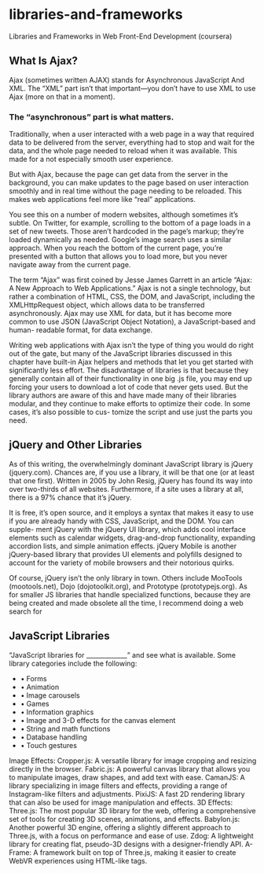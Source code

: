 # libraries-and-frameworks
Libraries and Frameworks in Web Front-End Development (coursera)

## What Is Ajax?

Ajax (sometimes written AJAX) stands for Asynchronous
JavaScript And XML. The “XML” part isn’t that important—you
don’t have to use XML to use Ajax (more on that in a moment).

### The “asynchronous” part is what matters.

Traditionally, when a user interacted with a web page in a way
that required data to be delivered from the server, everything
had to stop and wait for the data, and the whole page needed
to reload when it was available. This made for a not especially
smooth user experience.

But with Ajax, because the page can get data from the server
in the background, you can make updates to the page based
on user interaction smoothly and in real time without the page
needing to be reloaded. This makes web applications feel more
like “real” applications.

You see this on a number of modern websites, although
sometimes it’s subtle. On Twitter, for example, scrolling to the
bottom of a page loads in a set of new tweets. Those aren’t
hardcoded in the page’s markup; they’re loaded dynamically as
needed. Google’s image search uses a similar approach. When
you reach the bottom of the current page, you’re presented with
a button that allows you to load more‚ but you never navigate
away from the current page.

The term “Ajax” was first coined by Jesse James Garrett in an
article “Ajax: A New Approach to Web Applications.” Ajax is not a
single technology, but rather a combination of HTML, CSS, the
DOM, and JavaScript, including the XMLHttpRequest object,
which allows data to be transferred asynchronously. Ajax may
use XML for data, but it has become more common to use JSON
(JavaScript Object Notation), a JavaScript-based and human-
readable format, for data exchange.

Writing web applications with Ajax isn’t the type of thing you
would do right out of the gate, but many of the JavaScript
libraries discussed in this chapter have built-in Ajax helpers and
methods that let you get started with significantly less effort.
The disadvantage of libraries is that because they generally contain all of
their functionality in one big .js file, you may end up forcing your users to
download a lot of code that never gets used. But the library authors are aware
of this and have made many of their libraries modular, and they continue to
make efforts to optimize their code. In some cases, it’s also possible to cus-
tomize the script and use just the parts you need.

## jQuery and Other Libraries

As of this writing, the overwhelmingly dominant JavaScript library is jQuery
(jquery.com). Chances are, if you use a library, it will be that one (or at least
that one first). Written in 2005 by John Resig, jQuery has found its way into
over two-thirds of all websites. Furthermore, if a site uses a library at all, there
is a 97% chance that it’s jQuery.

It is free, it’s open source, and it employs a syntax that makes it easy to use if
you are already handy with CSS, JavaScript, and the DOM. You can supple-
ment jQuery with the jQuery UI library, which adds cool interface elements
such as calendar widgets, drag-and-drop functionality, expanding accordion
lists, and simple animation effects. jQuery Mobile is another jQuery-based
library that provides UI elements and polyfills designed to account for the
variety of mobile browsers and their notorious quirks.

Of course, jQuery isn’t the only library in town. Others include MooTools
(mootools.net), Dojo (dojotoolkit.org), and Prototype (prototypejs.org). As for
smaller JS libraries that handle specialized functions, because they are being
created and made obsolete all the time, I recommend doing a web search for

## JavaScript Libraries

“JavaScript libraries for _____________” and see what is available. Some
library categories include the following:
<ul>
  <li>• Forms</li>
  <li>• Animation</li>
  <li>• Image carousels</li>
  <li>• Games</li>
  <li>• Information graphics</li>
  <li>• Image and 3-D effects for the canvas element</li>
  <li>• String and math functions</li>
  <li>• Database handling</li>
  <li>• Touch gestures</li>
</ul>

Image Effects:
Cropper.js:
A versatile library for image cropping and resizing directly in the browser.
Fabric.js:
A powerful canvas library that allows you to manipulate images, draw shapes, and add text with ease.
CamanJS:
A library specializing in image filters and effects, providing a range of Instagram-like filters and adjustments.
PixiJS:
A fast 2D rendering library that can also be used for image manipulation and effects.
3D Effects:
Three.js:
The most popular 3D library for the web, offering a comprehensive set of tools for creating 3D scenes, animations, and effects.
Babylon.js:
Another powerful 3D engine, offering a slightly different approach to Three.js, with a focus on performance and ease of use.
Zdog:
A lightweight library for creating flat, pseudo-3D designs with a designer-friendly API.
A-Frame:
A framework built on top of Three.js, making it easier to create WebVR experiences using HTML-like tags.


